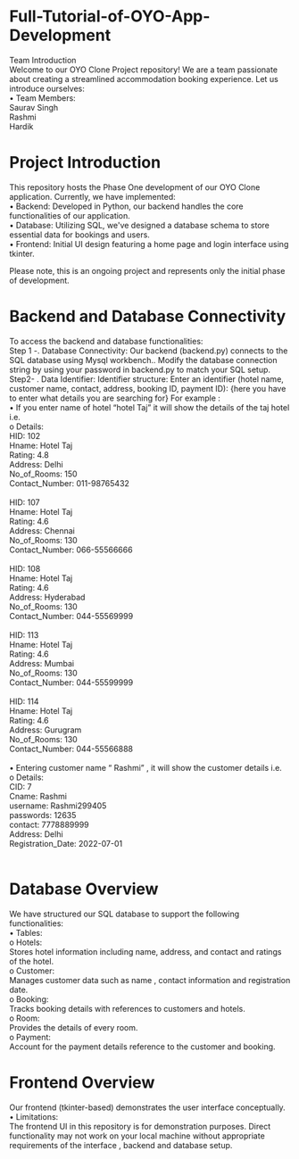 # Full-Tutorial-of-OYO-App-Development
Team Introduction<br>
Welcome to our OYO Clone Project repository! We are a team passionate about creating a streamlined accommodation booking experience. Let us introduce ourselves:
<br>•	Team Members:
<br>Saurav Singh
<br>	Rashmi
<br>Hardik
<br>
# Project Introduction<br>
This repository hosts the Phase One development of our OYO Clone application. Currently, we have implemented:<br>
•	Backend:
 Developed in Python, our backend handles the core functionalities of our application.<br>
•	Database: 
Utilizing SQL, we've designed a database schema to store essential data for bookings and users.<br>
•	Frontend: 
Initial UI design featuring a home page and login interface using tkinter.<br>

Please note, this is an ongoing project and represents only the initial phase of development.
<br>
# Backend and Database Connectivity<br>
To access the backend and database functionalities:<br>
Step 1 -.	Database Connectivity:
Our backend (backend.py) connects to the SQL database using Mysql workbench..
Modify the database connection string  by using your password in backend.py to match your SQL setup.
<br>
Step2- .	Data Identifier:
Identifier structure:
Enter an identifier (hotel name, customer name, contact, address, booking ID, payment ID): {here you have to enter what details you are searching for} 
For example :<br>
•	If you enter name of hotel “hotel Taj” it will show the details of the taj hotel i.e.<br>
o	Details:<br>
HID: 102<br>
Hname: Hotel Taj<br>
Rating: 4.8<br>
Address: Delhi<br>
No_of_Rooms: 150<br>
Contact_Number: 011-98765432<br>
<br>
HID: 107<br>
Hname: Hotel Taj<br>
Rating: 4.6<br>
Address: Chennai<br>
No_of_Rooms: 130<br>
Contact_Number: 066-55566666<br>
<br>
HID: 108<br>
Hname: Hotel Taj<br>
Rating: 4.6<br>
Address: Hyderabad<br>
No_of_Rooms: 130<br>
Contact_Number: 044-55569999<br>
<br>
HID: 113<br>
Hname: Hotel Taj<br>
Rating: 4.6<br>
Address: Mumbai<br>
No_of_Rooms: 130<br>
Contact_Number: 044-55599999<br>
<br>
HID: 114<br>
Hname: Hotel Taj<br>
Rating: 4.6<br>
Address: Gurugram<br>
No_of_Rooms: 130<br>
Contact_Number: 044-55566888<br>
<br>
•	Entering customer name “ Rashmi” , it will show the customer details i.e.<br>
o	Details:<br>
CID: 7<br>
Cname: Rashmi<br>
username: Rashmi299405<br>
passwords: 12635<br>
contact: 7778889999<br>
Address: Delhi<br>
Registration_Date: 2022-07-01<br>
<br>
# Database Overview
We have structured our SQL database to support the following functionalities:<br>
•	Tables:<br>
o	Hotels: <br>
Stores hotel information including name, address, and contact and ratings of the hotel.<br> 
o	Customer: <br>
Manages customer data such as name , contact information and registration date.<br>
o	Booking: <br>
Tracks booking details with references to customers and hotels.<br>
o	Room: <br>
Provides the details of every room.<br>
o	Payment: <br>
Account for the payment details reference to the customer and booking.<br>

# Frontend Overview<br>
Our frontend (tkinter-based) demonstrates the user interface conceptually. <br>
•	Limitations:<br>
The frontend UI in this repository is for demonstration purposes.
Direct functionality may not work on your local machine without appropriate requirements of the interface , backend and database setup.
